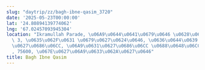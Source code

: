 ```yaml
---
slug: "daytrip/zz/bagh-ibne-qasim_3720"
date: '2025-05-23T00:00:00'
lat: '24.80894139774062'
lng: '67.02457093945304'
location: "Ikramullah Parade, \u06A9\u0644\u0641\u0679\u0646 \u0628\u0644\u0627\u06A9\
  \ 3, \u0635\u062F\u0631 \u0679\u0627\u0624\u0646, \u0636\u0644\u0639 \u06A9\u0631\
  \u0627\u0686\u06CC, \u06A9\u0631\u0627\u0686\u06CC \u0688\u0648\u06CC\u0698\u0646\
  , 75600, \u067E\u0627\u06A9\u0633\u062A\u0627\u0646"
title: Bagh Ibne Qasim
---
```



